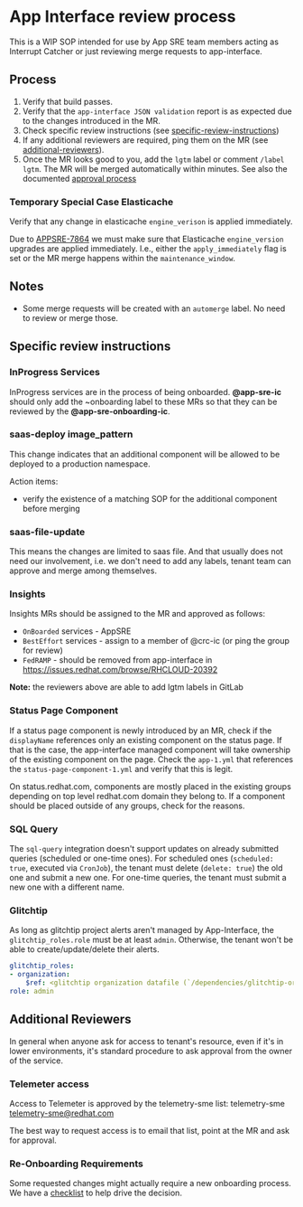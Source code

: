 # App Interface review process

This is a WIP SOP intended for use by App SRE team members acting as Interrupt Catcher or just reviewing merge requests to app-interface.

## Process

1. Verify that build passes.
2. Verify that the `app-interface JSON validation` report is as expected due to the changes introduced in the MR.
3. Check specific review instructions (see [specific-review-instructions](#specific-review-instructions))
4. If any additional reviewers are required, ping them on the MR (see [additional-reviewers](#additional-reviewers)).
5. Once the MR looks good to you, add the `lgtm` label or comment `/label lgtm`. The MR will be merged automatically within minutes. See also the documented [approval process](/docs/app-sre/continuous-delivery-in-app-interface.md#approval-process)

### Temporary Special Case Elasticache

Verify that any change in elasticache `engine_verison` is applied immediately.

Due to [APPSRE-7864](https://issues.redhat.com/browse/APPSRE-7864) we must make sure that Elasticache `engine_version` upgrades are applied immediately. I.e., either the `apply_immediately` flag is set or the MR merge happens within the `maintenance_window`.

## Notes

* Some merge requests will be created with an `automerge` label. No need to review or merge those.

## Specific review instructions

### InProgress Services

InProgress services are in the process of being onboarded. **@app-sre-ic** should only add the ~onboarding label to these MRs so that they can be reviewed by the **@app-sre-onboarding-ic**.

### saas-deploy image_pattern

This change indicates that an additional component will be allowed to be deployed to a production namespace.

Action items:
* verify the existence of a matching SOP for the additional component before merging

### saas-file-update

This means the changes are limited to saas file. And that usually does not need our involvement, i.e. we don't need to add any labels, tenant team can approve and merge among themselves.

### Insights

Insights MRs should be assigned to the MR and approved as follows:

- `OnBoarded` services - AppSRE
- `BestEffort` services - assign to a member of @crc-ic (or ping the group for review)
- `FedRAMP` - should be removed from app-interface in https://issues.redhat.com/browse/RHCLOUD-20392

**Note:** the reviewers above are able to add lgtm labels in GitLab

### Status Page Component

If a status page component is newly introduced by an MR, check if the `displayName` references only an existing component on the status page.
If that is the case, the app-interface managed component will take ownership of the existing component on the page. Check the `app-1.yml` that
references the `status-page-component-1.yml` and verify that this is legit.

On status.redhat.com, components are mostly placed in the existing groups depending on top level redhat.com domain they belong to. If a
component should be placed outside of any groups, check for the reasons.

### SQL Query

The `sql-query` integration doesn't support updates on already submitted queries (scheduled or one-time ones). For scheduled ones (`scheduled: true`, executed via `CronJob`), the tenant must delete (`delete: true`) the old one and submit a new one. For one-time queries, the tenant must submit a new one with a different name.

### Glitchtip

As long as glitchtip project alerts aren't managed by App-Interface, the `glitchtip_roles.role` must be at least `admin`. Otherwise, the tenant won't be able to create/update/delete their alerts.
```yaml
glitchtip_roles:
- organization:
    $ref: <glitchtip organization datafile (`/dependencies/glitchtip-organization-1.yml`), for example TODO>
role: admin
```

## Additional Reviewers

In general when anyone ask for access to tenant's resource, even if it's in lower environments, it's standard procedure to ask approval from the owner of the service.

### Telemeter access

Access to Telemeter is approved by the telemetry-sme list: telemetry-sme <telemetry-sme@redhat.com>

The best way to request access is to email that list, point at the MR and ask for approval.

### Re-Onboarding Requirements

Some requested changes might actually require a new onboarding process.
We have a [checklist](/docs/app-sre/re-onboarding-checklist.md) to help drive the decision.

